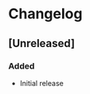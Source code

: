 <!-- Keep a Changelog guide -> https://keepachangelog.com -->

# Changelog

## [Unreleased]
### Added
- Initial release
